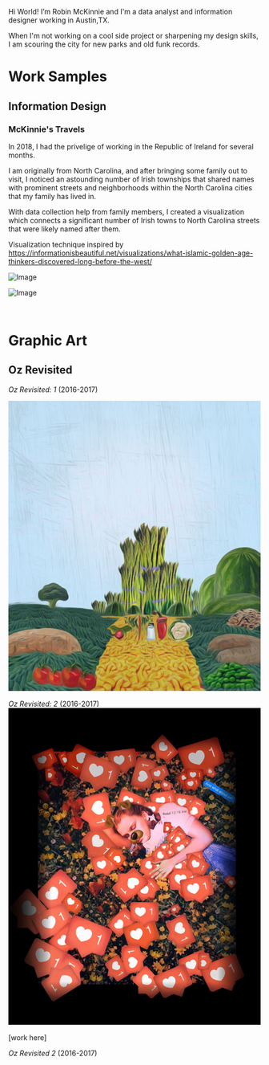 
Hi World!
I’m Robin McKinnie and I'm a data analyst and information designer working in Austin,TX. 

When I'm not working on a cool side project or sharpening my design skills, 
I am scouring the city for new parks and old funk records.


# Work Samples

## Information Design

### McKinnie's Travels

In 2018, I had the privelige of working in the Republic of Ireland for several months. 

I am originally from North Carolina, and after bringing some family out to visit, I noticed an astounding number of Irish townships that shared names with prominent streets and neighborhoods within the North Carolina cities that my family has lived in. 

With data collection help from family members, I created a visualization which connects a significant number of Irish towns to North Carolina streets that were likely named after them. 

Visualization technique inspired by https://informationisbeautiful.net/visualizations/what-islamic-golden-age-thinkers-discovered-long-before-the-west/

![Image](https://github.com/rbmckinnie/Robin-McKinnie/blob/master/%20Travels_Portfolio_Submission_1.png.001.png)

![Image](https://github.com/rbmckinnie/Robin-McKinnie/blob/master/%20Travels_Portfolio_Submission_2.png.001.png)

<img src="https://github.com/rbmckinnie/Robin-McKinnie/blob/master/%20Travels_Portfolio_Submission_2.png.001.png" class="img-responsive" alt=""> </div>

# Graphic Art

## Oz Revisited
_Oz Revisited: 1_ (2016-2017)

![Image](1481588804074.jpeg)

_Oz Revisited: 2_ (2016-2017)
![Image](IMG_4772.JPG)

[work here]

_Oz Revisited 2_ (2016-2017)


